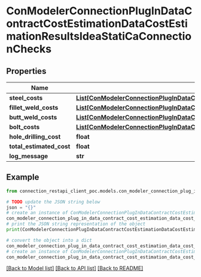 # ConModelerConnectionPlugInDataContractCostEstimationDataCostEstimationResultsIdeaStatiCaConnectionChecks


## Properties

Name | Type | Description | Notes
------------ | ------------- | ------------- | -------------
**steel_costs** | [**List[ConModelerConnectionPlugInDataContractCostEstimationDataCostEstimationItemSteelIdeaStatiCaConnectionChecks]**](ConModelerConnectionPlugInDataContractCostEstimationDataCostEstimationItemSteelIdeaStatiCaConnectionChecks.md) |  | [optional] 
**fillet_weld_costs** | [**List[ConModelerConnectionPlugInDataContractCostEstimationDataCostEstimationItemWeldIdeaStatiCaConnectionChecks]**](ConModelerConnectionPlugInDataContractCostEstimationDataCostEstimationItemWeldIdeaStatiCaConnectionChecks.md) |  | [optional] 
**butt_weld_costs** | [**List[ConModelerConnectionPlugInDataContractCostEstimationDataCostEstimationItemWeldIdeaStatiCaConnectionChecks]**](ConModelerConnectionPlugInDataContractCostEstimationDataCostEstimationItemWeldIdeaStatiCaConnectionChecks.md) |  | [optional] 
**bolt_costs** | [**List[ConModelerConnectionPlugInDataContractCostEstimationDataCostEstimationItemBoltIdeaStatiCaConnectionChecks]**](ConModelerConnectionPlugInDataContractCostEstimationDataCostEstimationItemBoltIdeaStatiCaConnectionChecks.md) |  | [optional] 
**hole_drilling_cost** | **float** |  | [optional] 
**total_estimated_cost** | **float** |  | [optional] 
**log_message** | **str** |  | [optional] 

## Example

```python
from connection_restapi_client_poc.models.con_modeler_connection_plug_in_data_contract_cost_estimation_data_cost_estimation_results_idea_stati_ca_connection_checks import ConModelerConnectionPlugInDataContractCostEstimationDataCostEstimationResultsIdeaStatiCaConnectionChecks

# TODO update the JSON string below
json = "{}"
# create an instance of ConModelerConnectionPlugInDataContractCostEstimationDataCostEstimationResultsIdeaStatiCaConnectionChecks from a JSON string
con_modeler_connection_plug_in_data_contract_cost_estimation_data_cost_estimation_results_idea_stati_ca_connection_checks_instance = ConModelerConnectionPlugInDataContractCostEstimationDataCostEstimationResultsIdeaStatiCaConnectionChecks.from_json(json)
# print the JSON string representation of the object
print(ConModelerConnectionPlugInDataContractCostEstimationDataCostEstimationResultsIdeaStatiCaConnectionChecks.to_json())

# convert the object into a dict
con_modeler_connection_plug_in_data_contract_cost_estimation_data_cost_estimation_results_idea_stati_ca_connection_checks_dict = con_modeler_connection_plug_in_data_contract_cost_estimation_data_cost_estimation_results_idea_stati_ca_connection_checks_instance.to_dict()
# create an instance of ConModelerConnectionPlugInDataContractCostEstimationDataCostEstimationResultsIdeaStatiCaConnectionChecks from a dict
con_modeler_connection_plug_in_data_contract_cost_estimation_data_cost_estimation_results_idea_stati_ca_connection_checks_from_dict = ConModelerConnectionPlugInDataContractCostEstimationDataCostEstimationResultsIdeaStatiCaConnectionChecks.from_dict(con_modeler_connection_plug_in_data_contract_cost_estimation_data_cost_estimation_results_idea_stati_ca_connection_checks_dict)
```
[[Back to Model list]](../README.md#documentation-for-models) [[Back to API list]](../README.md#documentation-for-api-endpoints) [[Back to README]](../README.md)


